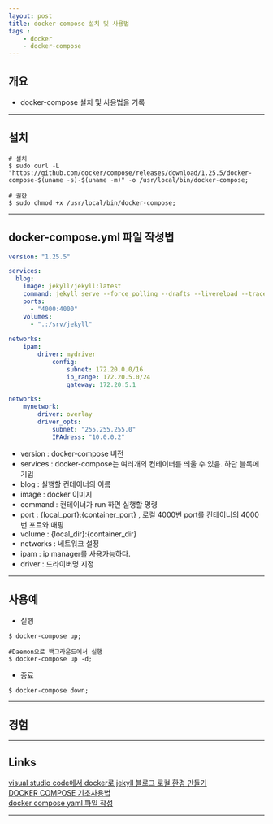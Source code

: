 ```yaml
---
layout: post
title: docker-compose 설치 및 사용법
tags :
    - docker
    - docker-compose
---
```


## 개요
* docker-compose 설치 및 사용법을 기록 

---

## 설치

```shell
# 설치
$ sudo curl -L "https://github.com/docker/compose/releases/download/1.25.5/docker-compose-$(uname -s)-$(uname -m)" -o /usr/local/bin/docker-compose;

# 권한
$ sudo chmod +x /usr/local/bin/docker-compose;
```

---

## docker-compose.yml 파일 작성법

```yml
version: "1.25.5"

services:
  blog:
    image: jekyll/jekyll:latest
    command: jekyll serve --force_polling --drafts --livereload --trace
    ports:
      - "4000:4000"
    volumes:
	  - ".:/srv/jekyll"
	  
networks: 
	ipam: 
		driver: mydriver 
			config: 
				subnet: 172.20.0.0/16 
				ip_range: 172.20.5.0/24 
				gateway: 172.20.5.1

networks: 
	mynetwork: 
		driver: overlay 
		driver_opts: 
			subnet: "255.255.255.0" 
			IPAdress: "10.0.0.2"

```

- version : docker-compose 버전
- services : docker-compose는 여러개의 컨테이너를 띄울 수 있음. 하단 블록에 기입
- blog : 실행할 컨테이너의 이름
- image : docker 이미지
- command : 컨테이너가 run 하면 실행할 명령
- port : {local_port}:{container_port} , 로컬 4000번 port를 컨테이너의 4000번 포트와 매핑
- volume : {local_dir}:{container_dir}
- networks : 네트워크 설정
- ipam : ip manager를 사용가능하다.
- driver : 드라이버명 지정

---

## 사용예

* 실행

```shell
$ docker-compose up;

#Daemon으로 백그라운드에서 실행
$ docker-compose up -d;
```

* 종료

```shell
$ docker-compose down;
```

---

## 경험

---

## Links
[visual studio code에서 docker로 jekyll 블로그 로컬 환경 만들기](https://velog.io/@jundragon/visual-studio-code%EC%97%90%EC%84%9C-docker%EB%A1%9C-jekyll-%EB%B8%94%EB%A1%9C%EA%B7%B8-%EB%A1%9C%EC%BB%AC-%ED%99%98%EA%B2%BD-%EB%A7%8C%EB%93%A4%EA%B8%B0)<br>
[DOCKER COMPOSE 기초사용법](https://seulcode.tistory.com/238)<br>
[docker compose yaml 파일 작성](https://hoony-gunputer.tistory.com/entry/docker-compose-yaml-%ED%8C%8C%EC%9D%BC-%EC%9E%91%EC%84%B1)<br>

---